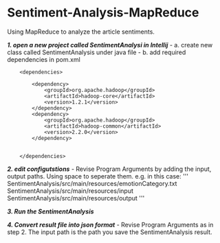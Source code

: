 # Sentiment-Analysis-MapReduce
Using MapReduce to analyze the article sentiments.

***1. open a new project called SentimentAnalysi in Intellij***
    - a. create new class called SentimentAnalysis under java file
    - b. add required dependencies in pom.xml
```
    <dependencies>

        <dependency>
            <groupId>org.apache.hadoop</groupId>
            <artifactId>hadoop-core</artifactId>
            <version>1.2.1</version>
        </dependency>
        <dependency>
            <groupId>org.apache.hadoop</groupId>
            <artifactId>hadoop-common</artifactId>
            <version>2.2.0</version>
        </dependency>


    </dependencies>
```

***2. edit configutstions***
    - Revise Program Arguments by adding the input, output paths. Using space to seperate them.
e.g. in this case:
'''
SentimentAnalysis/src/main/resources/emotionCategory.txt SentimentAnalysis/src/main/resources/input SentimentAnalysis/src/main/resources/output
'''

***3. Run the SentimentAnalysis***

***4. Convert result file into json format***
    - Revise Program Arguments as in step 2. The input path is the path you save the SentimentAnalysis result.

